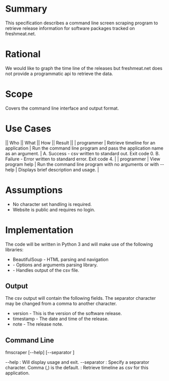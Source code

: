 # Summary
This specification describes a command line screen scraping program to
retrieve release information for software packages tracked on freshmeat.net.

# Rational
We would like to graph the time line of the releases but freshmeat.net does
not provide a programmatic api to retrieve the data.

# Scope
Covers the command line interface and output format.

# Use Cases

|| Who || What || How || Result ||
| programmer | Retrieve timeline for an application | Run the command line program and pass the application name as an argument. | A. Success - csv written to standard out. Exit code 0. B. Failure - Error written to standard error. Exit code 4. |
| programmer | View program help | Run the command line program with no arguments or with --help | Displays brief description and usage. |

# Assumptions
* No character set handling is required.
* Website is public and requires no login.

# Implementation
The code will be written in Python 3 and will make use of the following
libraries:
* BeautifulSoup - HTML parsing and navigation
* <some option parser> - Options and arguments parsing library.
* <csv library> - Handles output of the csv file.

## Output
The csv output will contain the following fields. The separator character
may be changed from a comma to another character.
* version - This is the version of the software release.
* timestamp - The date and time of the release.
* note - The release note.

## Command Line
fmscraper [--help] [--separator <separator>] <application-name>

--help : Will display usage and exit.
--separator : Specify a separator character. Comma (,) is the default.
<application-name> : Retrieve timeline as csv for this application.
